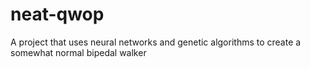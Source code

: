 # neat-qwop
A project that uses neural networks and genetic algorithms to create a somewhat normal bipedal walker
